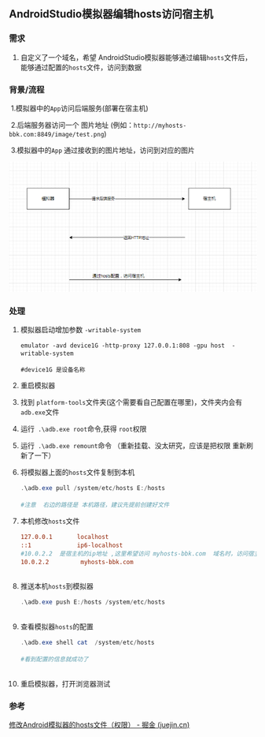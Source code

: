 ## AndroidStudio模拟器编辑hosts访问宿主机

### 需求

1. 自定义了一个域名，希望 AndroidStudio模拟器能够通过编辑`hosts`文件后，能够通过配置的`hosts`文件，访问到数据

   

### 背景/流程

​	1.模拟器中的`App`访问后端服务(部署在宿主机)

​	2.后端服务器访问一个 图片地址 (例如：`http://myhosts-bbk.com:8849/image/test.png`)

​	3.模拟器中的`App` 通过接收到的图片地址，访问到对应的图片

![image-20240613155332822](./img/AndroidStudio模拟器编辑hosts访问宿主机-流程图.png)

### 处理

1. 模拟器启动增加参数 `-writable-system`

   ```shell
   emulator -avd device1G -http-proxy 127.0.0.1:808 -gpu host  -writable-system
   
   #device1G 是设备名称
   ```

2. 重启模拟器

3. 找到 `platform-tools`文件夹(这个需要看自己配置在哪里)，文件夹内会有 `adb.exe`文件
   
4. 运行` .\adb.exe root`命令,获得 `root`权限

5. 运行` .\adb.exe remount`命令 （重新挂载、没太研究，应该是把权限 重新刷新了一下）

6. 将模拟器上面的`hosts`文件复制到本机

   ```powershell
   .\adb.exe pull /system/etc/hosts E:/hosts
   
   #注意  右边的路径是 本机路径，建议先提前创建好文件
   ```

7. 本机修改`hosts`文件

   ```ini
   127.0.0.1       localhost
   ::1             ip6-localhost
   #10.0.2.2  是宿主机的ip地址 ,这里希望访问 myhosts-bbk.com  域名时，访问宿主机ip 
   10.0.2.2 		myhosts-bbk.com  
     
   
   ```

8. 推送本机`hosts`到模拟器

   ```powershell
   .\adb.exe push E:/hosts /system/etc/hosts
    
   ```

9. 查看模拟器`hosts`的配置

   ```powershell
   .\adb.exe shell cat  /system/etc/hosts
   
   #看到配置的信息就成功了
    
   ```

10. 重启模拟器，打开浏览器测试

### 参考

[修改Android模拟器的hosts文件（权限） - 掘金 (juejin.cn)](https://juejin.cn/post/6844903949661667342)